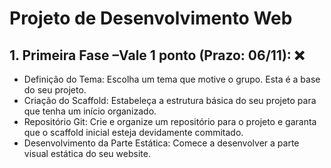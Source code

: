 <h1> Projeto de Desenvolvimento Web</h1>

<h2>1. Primeira Fase –Vale 1 ponto (Prazo: 06/11): ❌</h2>
   <ul>
   <li>Definição do Tema: Escolha um tema que motive o grupo. Esta é a base do seu projeto.</li>
   <li>Criação do Scaffold: Estabeleça a estrutura básica do seu projeto para que tenha um início organizado.</li>
   <li>Repositório Git: Crie e organize um repositório para o projeto e garanta que o scaffold inicial esteja devidamente commitado.</li>
   <li>Desenvolvimento da Parte Estática: Comece a desenvolver a parte visual estática do seu website.</li>
</ul>
